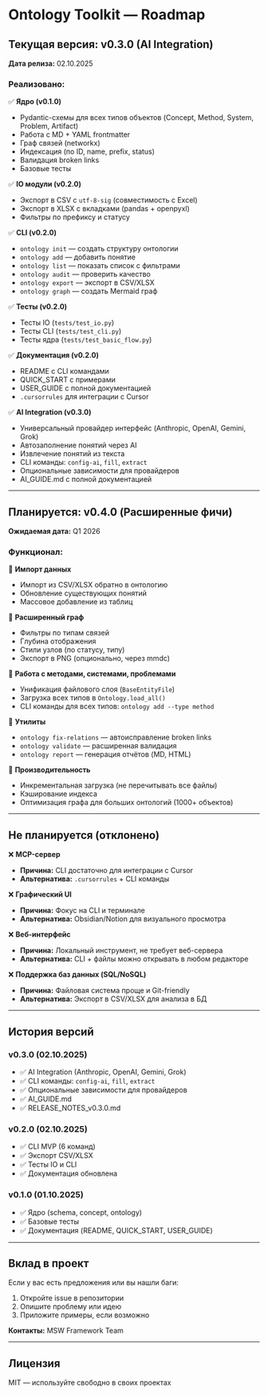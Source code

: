 # Ontology Toolkit — Roadmap

## Текущая версия: v0.3.0 (AI Integration)

**Дата релиза:** 02.10.2025

### Реализовано:

✅ **Ядро (v0.1.0)**
- Pydantic-схемы для всех типов объектов (Concept, Method, System, Problem, Artifact)
- Работа с MD + YAML frontmatter
- Граф связей (networkx)
- Индексация (по ID, name, prefix, status)
- Валидация broken links
- Базовые тесты

✅ **IO модули (v0.2.0)**
- Экспорт в CSV с `utf-8-sig` (совместимость с Excel)
- Экспорт в XLSX с вкладками (pandas + openpyxl)
- Фильтры по префиксу и статусу

✅ **CLI (v0.2.0)**
- `ontology init` — создать структуру онтологии
- `ontology add` — добавить понятие
- `ontology list` — показать список с фильтрами
- `ontology audit` — проверить качество
- `ontology export` — экспорт в CSV/XLSX
- `ontology graph` — создать Mermaid граф

✅ **Тесты (v0.2.0)**
- Тесты IO (`tests/test_io.py`)
- Тесты CLI (`tests/test_cli.py`)
- Тесты ядра (`tests/test_basic_flow.py`)

✅ **Документация (v0.2.0)**
- README с CLI командами
- QUICK_START с примерами
- USER_GUIDE с полной документацией
- `.cursorrules` для интеграции с Cursor

✅ **AI Integration (v0.3.0)**
- Универсальный провайдер интерфейс (Anthropic, OpenAI, Gemini, Grok)
- Автозаполнение понятий через AI
- Извлечение понятий из текста
- CLI команды: `config-ai`, `fill`, `extract`
- Опциональные зависимости для провайдеров
- AI_GUIDE.md с полной документацией

---

## Планируется: v0.4.0 (Расширенные фичи)

**Ожидаемая дата:** Q1 2026

### Функционал:

🚀 **Импорт данных**
- Импорт из CSV/XLSX обратно в онтологию
- Обновление существующих понятий
- Массовое добавление из таблиц

🚀 **Расширенный граф**
- Фильтры по типам связей
- Глубина отображения
- Стили узлов (по статусу, типу)
- Экспорт в PNG (опционально, через mmdc)

🚀 **Работа с методами, системами, проблемами**
- Унификация файлового слоя (`BaseEntityFile`)
- Загрузка всех типов в `Ontology.load_all()`
- CLI команды для всех типов: `ontology add --type method`

🚀 **Утилиты**
- `ontology fix-relations` — автоисправление broken links
- `ontology validate` — расширенная валидация
- `ontology report` — генерация отчётов (MD, HTML)

🚀 **Производительность**
- Инкрементальная загрузка (не перечитывать все файлы)
- Кэширование индекса
- Оптимизация графа для больших онтологий (1000+ объектов)

---

## Не планируется (отклонено)

❌ **MCP-сервер**
- **Причина:** CLI достаточно для интеграции с Cursor
- **Альтернатива:** `.cursorrules` + CLI команды

❌ **Графический UI**
- **Причина:** Фокус на CLI и терминале
- **Альтернатива:** Obsidian/Notion для визуального просмотра

❌ **Веб-интерфейс**
- **Причина:** Локальный инструмент, не требует веб-сервера
- **Альтернатива:** CLI + файлы можно открывать в любом редакторе

❌ **Поддержка баз данных (SQL/NoSQL)**
- **Причина:** Файловая система проще и Git-friendly
- **Альтернатива:** Экспорт в CSV/XLSX для анализа в БД

---

## История версий

### v0.3.0 (02.10.2025)
- ✅ AI Integration (Anthropic, OpenAI, Gemini, Grok)
- ✅ CLI команды: `config-ai`, `fill`, `extract`
- ✅ Опциональные зависимости для провайдеров
- ✅ AI_GUIDE.md
- ✅ RELEASE_NOTES_v0.3.0.md

### v0.2.0 (02.10.2025)
- ✅ CLI MVP (6 команд)
- ✅ Экспорт CSV/XLSX
- ✅ Тесты IO и CLI
- ✅ Документация обновлена

### v0.1.0 (01.10.2025)
- ✅ Ядро (schema, concept, ontology)
- ✅ Базовые тесты
- ✅ Документация (README, QUICK_START, USER_GUIDE)

---

## Вклад в проект

Если у вас есть предложения или вы нашли баги:

1. Откройте issue в репозитории
2. Опишите проблему или идею
3. Приложите примеры, если возможно

**Контакты:** MSW Framework Team

---

## Лицензия

MIT — используйте свободно в своих проектах

